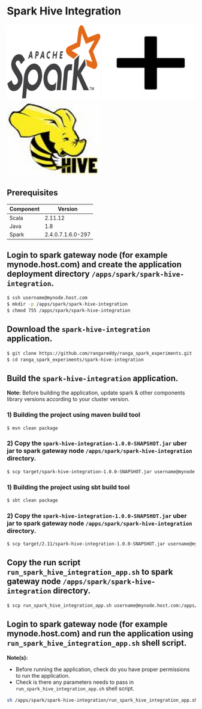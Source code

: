 # Spark Hive Integration

<div>
        <img src="https://github.com/rangareddy/ranga-logos/blob/main/frameworks/spark/spark_logo.png?raw=true" height="200" width="250"/>
        <img src="https://github.com/rangareddy/ranga-logos/blob/main/others/plus_logo.png?raw=true" height="200" width="250"/>
        <img src="https://github.com/rangareddy/ranga-logos/blob/main/dbs/warehouse/hive/hive_logo.jpg?raw=true" height="200" width="250"/>
</div>


## Prerequisites

|Component|Version|
|---------|-------|
|Scala|2.11.12|
|Java|1.8|
|Spark|2.4.0.7.1.6.0-297|




## Login to spark gateway node (for example mynode.host.com) and create the application deployment directory `/apps/spark/spark-hive-integration`.
```sh
$ ssh username@mynode.host.com
$ mkdir -p /apps/spark/spark-hive-integration
$ chmod 755 /apps/spark/spark-hive-integration
```

## Download the `spark-hive-integration` application.
```sh
$ git clone https://github.com/rangareddy/ranga_spark_experiments.git
$ cd ranga_spark_experiments/spark-hive-integration
```

## Build the `spark-hive-integration` application.
**Note:** Before building the application, update spark & other components library versions according to your cluster version.

### 1) Building the project using maven build tool

```sh
$ mvn clean package
```

### 2) Copy the `spark-hive-integration-1.0.0-SNAPSHOT.jar` uber jar to spark gateway node `/apps/spark/spark-hive-integration` directory.

```sh
$ scp target/spark-hive-integration-1.0.0-SNAPSHOT.jar username@mynode.host.com:/apps/spark/spark-hive-integration
```

### 1) Building the project using sbt build tool

```sh
$ sbt clean package
```

### 2) Copy the `spark-hive-integration-1.0.0-SNAPSHOT.jar` uber jar to spark gateway node `/apps/spark/spark-hive-integration` directory.

```sh
$ scp target/2.11/spark-hive-integration-1.0.0-SNAPSHOT.jar username@mynode.host.com:/apps/spark/spark-hive-integration
```

## Copy the run script `run_spark_hive_integration_app.sh` to spark gateway node `/apps/spark/spark-hive-integration` directory.

```sh
$ scp run_spark_hive_integration_app.sh username@mynode.host.com:/apps/spark/spark-hive-integration
```

## Login to spark gateway node (for example mynode.host.com) and run the application using `run_spark_hive_integration_app.sh` shell script.

**Note(s):**
* Before running the application, check do you have proper permissions to run the application.
* Check is there any parameters needs to pass in `run_spark_hive_integration_app.sh` shell script.

```sh
sh /apps/spark/spark-hive-integration/run_spark_hive_integration_app.sh
```